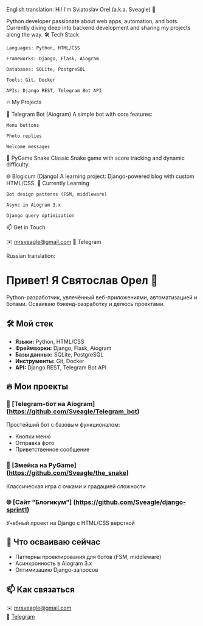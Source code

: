 English translation:
Hi! I'm Sviatoslav Orel (a.k.a. Sveagle) 👋

Python developer passionate about web apps, automation, and bots. Currently diving deep into backend development and sharing my projects along the way.
🛠 Tech Stack

    Languages: Python, HTML/CSS

    Frameworks: Django, Flask, Aiogram

    Databases: SQLite, PostgreSQL

    Tools: Git, Docker

    APIs: Django REST, Telegram Bot API

🔥 My Projects

🤖 Telegram Bot (Aiogram)
A simple bot with core features:

    Menu buttons

    Photo replies

    Welcome messages

🐍 PyGame Snake
Classic Snake game with score tracking and dynamic difficulty.

🌐 Blogicum (Django)
A learning project: Django-powered blog with custom HTML/CSS.
🌱 Currently Learning

    Bot design patterns (FSM, middleware)

    Async in Aiogram 3.x

    Django query optimization

📫 Get in Touch

✉️ mrsveagle@gmail.com
🔗 Telegram

Russian translation:
# Привет! Я Святослав Орел 👋

Python-разработчик, увлечённый веб-приложениями, автоматизацией и ботами. Осваиваю бэкенд-разработку и делюсь проектами.

## 🛠 Мой стек
- **Языки:** Python, HTML/CSS  
- **Фреймворки:** Django, Flask, Aiogram
- **Базы данных:** SQLite, PostgreSQL  
- **Инструменты:** Git, Docker  
- **API:** Django REST, Telegram Bot API  

## 🔥 Мои проекты

### 🤖 [Telegram-бот на Aiogram] (https://github.com/Sveagle/Telegram_bot)  
Простейший бот с базовым функционалом:  
- Кнопки меню  
- Отправка фото  
- Приветственное сообщение

### 🐍 [Змейка на PyGame] (https://github.com/Sveagle/the_snake)  
Классическая игра с очками и градацией сложности 

### 🌐 [Сайт "Блогикум"] (https://github.com/Sveagle/django-sprint1)  
Учебный проект на Django с HTML/CSS версткой  

## 🌱 Что осваиваю сейчас
- Паттерны проектирования для ботов (FSM, middleware)  
- Асинхронность в Aiogram 3.x  
- Оптимизацию Django-запросов  

## 📫 Как связаться
✉️ mrsveagle@gmail.com  
🔗 [Telegram](https://t.me/Knight_Of_Swords)
